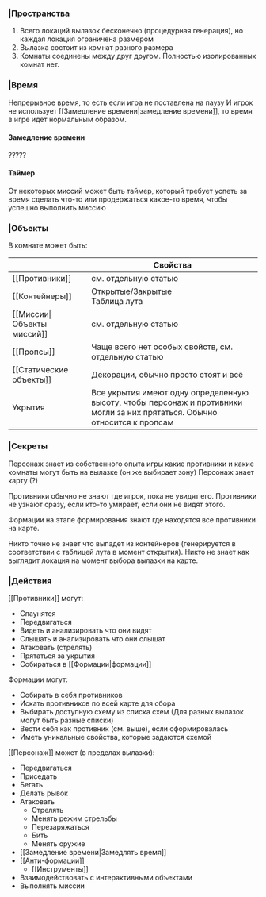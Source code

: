 ### |Пространства
1. Всего локаций вылазок бесконечно (процедурная генерация), но каждая локация ограничена размером
2. Вылазка состоит из комнат разного размера
3. Комнаты соединены между друг другом. Полностью изолированных комнат нет.

### |Время
Непрерывное время, то есть если игра не поставлена на паузу И игрок не использует [[Замедление времени|замедление времени]], то время в игре идёт нормальным образом.

#### Замедление времени

?????

#### Таймер
От некоторых миссий может быть таймер, который требует успеть за время сделать что-то или продержаться какое-то время, чтобы успешно выполнить миссию

### |Объекты
В комнате может быть:

|                            | Свойства                                                                                                                   |
| -------------------------- | -------------------------------------------------------------------------------------------------------------------------- |
| [[Противники]]             | см. отдельную статью                                                                                                       |
| [[Контейнеры]]             | Открытые/Закрытые<br>Таблица лута                                                                                          |
| [[Миссии\|Объекты миссий]] | см. отдельную статью                                                                                                       |
| [[Пропсы]]                 | Чаще всего нет особых свойств, см. отдельную статью                                                                        |
| [[Статические объекты]]    | Декорации, обычно просто стоят и всё                                                                                       |
| Укрытия                    | Все укрытия имеют одну определенную высоту, чтобы персонаж и противники могли за них прятаться. Обычно относится к пропсам |

### |Секреты
Персонаж знает из собственного опыта игры какие противники и  какие комнаты могут быть на вылазке (он же выбирает зону)
Персонаж знает карту (?)

Противники обычно не знают где игрок, пока не увидят его.
Противники не узнают сразу, если кто-то умирает, если они не видят этого.

Формации на этапе формирования знают где находятся все противники на карте.

Никто точно не знает что выпадет из контейнеров (генерируется в соответствии с таблицей лута в момент открытия).
Никто не знает как выглядит локация на момент выбора вылазки на карте.

### |Действия

[[Противники]] могут:
- Спаунятся
- Передвигаться
- Видеть и анализировать что они видят
- Слышать и анализировать что они слышат
- Атаковать (стрелять)
- Прятаться за укрытия
- Собираться в [[Формации|формации]]

Формации могут:
- Собирать в себя противников
- Искать противников по всей карте для сбора
- Выбирать доступную схему из списка схем (Для разных вылазок могут быть разные списки)
- Вести себя как противник (см. выше), если сформировалась
- Иметь уникальные свойства, которые задаются схемой

[[Персонаж]] может (в пределах вылазки):
- Передвигаться
- Приседать
- Бегать
- Делать рывок
- Атаковать
	- Стрелять
	- Менять режим стрельбы
	- Перезаряжаться
	- Бить
	- Менять оружие
- [[Замедление времени|Замедлять время]]
- [[Анти-формации]]
	- [[Инструменты]]
- Взаимодействовать с интерактивными объектами
- Выполнять миссии